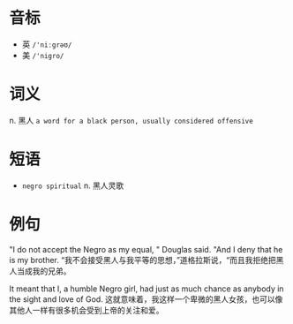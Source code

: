 # 音标

- 英 `/'niːgrəʊ/`
- 美 `/'nigro/`

# 词义

n. 黑人
`a word for a black person, usually considered offensive`

# 短语

- `negro spiritual` n. 黑人灵歌

# 例句

"I do not accept the Negro as my equal, " Douglas said. "And I deny that he is my brother.
“我不会接受黑人与我平等的思想，”道格拉斯说，“而且我拒绝把黑人当成我的兄弟。

It meant that I, a humble Negro girl, had just as much chance as anybody in the sight and love of God.
这就意味着，我这样一个卑微的黑人女孩，也可以像其他人一样有很多机会受到上帝的关注和爱。


